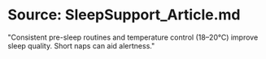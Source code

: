 # Source: SleepSupport_Article.md
"Consistent pre-sleep routines and temperature control (18–20°C) improve sleep quality. Short naps can aid alertness." 
